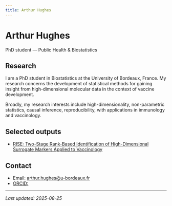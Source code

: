 ```yaml
---
title: Arthur Hughes
---
```


# Arthur Hughes  
PhD student — Public Health & Biostatistics

## Research

I am a PhD student in Biostatistics at the University of Bordeaux, France. My research concerns the development of statistical methods for gaining insight from high-dimensional molecular data in the context of vaccine development.

Broadly, my research interests include high-dimensionality, non-parametric statistics, causal inference, reproducibility, with applications in immunology and vaccinology.  

## Selected outputs
- [RISE: Two-Stage Rank-Based Identification of High-Dimensional Surrogate Markers Applied to Vaccinology
](https://arxiv.org/abs/2502.03030)

## Contact
- Email: arthur.hughes@u-bordeaux.fr 
- [ORCID:](https://orcid.org/0009-0001-5841-2580)

---
*Last updated: 2025-08-25*
